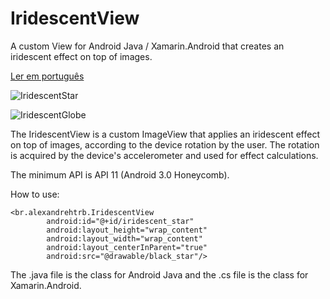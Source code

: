 # IridescentView
A custom View for Android Java / Xamarin.Android that creates an iridescent effect on top of images.

[Ler em português](https://github.com/alexandrehtrb/IridescentView/blob/master/README.md)

![IridescentStar](https://github.com/alexandrehtrb/IridescentView/blob/master/iridescent_star.gif)

![IridescentGlobe](https://github.com/alexandrehtrb/IridescentView/blob/master/iridescent_globe.jpg)

The IridescentView is a custom ImageView that applies an iridescent effect on top of images, according to the device rotation by the user. The rotation is acquired by the device's accelerometer and used for effect calculations.

The minimum API is API 11 (Android 3.0 Honeycomb).

How to use:

```
<br.alexandrehtrb.IridescentView
        android:id="@+id/iridescent_star"
        android:layout_height="wrap_content"
        android:layout_width="wrap_content"
        android:layout_centerInParent="true"
        android:src="@drawable/black_star"/>
 ```

The .java file is the class for Android Java and the .cs file is the class for Xamarin.Android.
